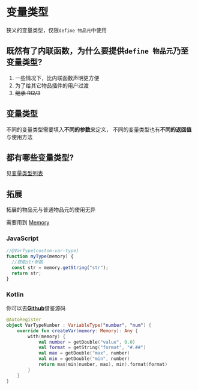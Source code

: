 # 变量类型

狭义的变量类型，仅限`define 物品元`中使用

## 既然有了内联函数，为什么要提供`define 物品元`乃至变量类型?

1. 一些情况下，比内联函数声明更方便
2. 为了给其它物品插件的用户过渡
3. ~~继承 RI2/3~~

## 变量类型

不同的变量类型需要填入**不同的参数**来定义，
不同的变量类型也有**不同的返回值**与使用方法

## 都有哪些变量类型?

见[变量类型列表](https://blog.skillw.com/#sort=itemsystem&doc=%E5%8F%98%E9%87%8F/VarTypes.md)

## 拓展

拓展的物品元与普通物品元的使用无异

需要用到 [Memory](https://doc.skillw.com/itemsystem/com/skillw/itemsystem/api/meta/data/Memory.html)

### JavaScript

```javascript
//@VarType(costom-var-type)
function myType(memory) {
  //获取str参数
  const str = memory.getString("str");
  return str;
}
```

### Kotlin

你可以去[**Github**](https://github.com/Glom-c/ItemSystem)借鉴源码

```kotlin
@AutoRegister
object VarTypeNumber : VariableType("number", "num") {
    override fun createVar(memory: Memory): Any {
        with(memory) {
            val number = getDouble("value", 0.0)
            val format = getString("format", "#.##")
            val max = getDouble("max", number)
            val min = getDouble("min", number)
            return max(min(number, max), min).format(format)
        }
    }
}
```
